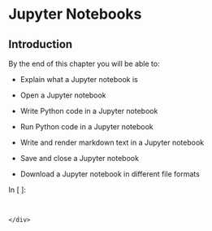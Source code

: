 
# Jupyter Notebooks
## Introduction
By the end of this chapter you will be able to:

 * Explain what a Jupyter notebook is

 * Open a Jupyter notebook
    
 * Write Python code in a Jupyter notebook

 * Run Python code in a Jupyter notebook
 
 * Write and render markdown text in a Jupyter notebook
    
 * Save and close a Jupyter notebook
 
 * Download a Jupyter notebook in different file formats
<div class="cell border-box-sizing code_cell rendered">
<div class="input">
<div class="prompt input_prompt">In&nbsp;[&nbsp;]:</div>
<div class="inner_cell">
    <div class="input_area">
<div class=" highlight hl-ipython3"><pre><span></span> 
</pre></div>

    </div>
</div>
</div>

</div>
 

